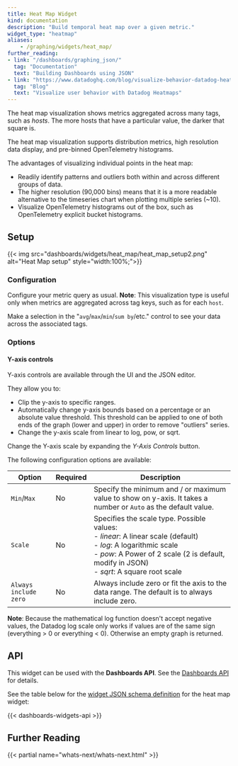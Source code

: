 ```yaml
---
title: Heat Map Widget
kind: documentation
description: "Build temporal heat map over a given metric."
widget_type: "heatmap"
aliases:
    - /graphing/widgets/heat_map/
further_reading:
- link: "/dashboards/graphing_json/"
  tag: "Documentation"
  text: "Building Dashboards using JSON"
- link: "https://www.datadoghq.com/blog/visualize-behavior-datadog-heatmaps/"
  tag: "Blog"
  text: "Visualize user behavior with Datadog Heatmaps"
---
```


The heat map visualization shows metrics aggregated across many tags, such as *hosts*. The more hosts that have a particular value, the darker that square is.

The heat map visualization supports distribution metrics, high resolution data display, and pre-binned OpenTelemetry histograms.

The advantages of visualizing individual points in the heat map:
- Readily identify patterns and outliers both within and across different groups of data. 
- The higher resolution (90,000 bins) means that it is a more readable alternative to the timeseries chart when plotting multiple series (~10). 
- Visualize OpenTelemetry histograms out of the box, such as OpenTelemetry explicit bucket histograms.

## Setup

{{< img src="dashboards/widgets/heat_map/heat_map_setup2.png" alt="Heat Map setup" style="width:100%;">}}

### Configuration

Configure your metric query as usual. **Note**: This visualization type is useful only when metrics are aggregated across tag keys, such as for each `host`.

Make a selection in the "`avg`/`max`/`min`/`sum by`/etc." control to see your data across the associated tags.

### Options

#### Y-axis controls

Y-axis controls are available through the UI and the JSON editor. 

They allow you to:

* Clip the y-axis to specific ranges.
* Automatically change y-axis bounds based on a percentage or an absolute value threshold. This threshold can be applied to one of both ends of the graph (lower and upper) in order to remove "outliers" series.
* Change the y-axis scale from linear to log, pow, or sqrt.

Change the Y-axis scale by expanding the *Y-Axis Controls* button.

The following configuration options are available:

| Option                | Required | Description                                                                                                                                                                                                       |
|-----------------------|----------|-------------------------------------------------------------------------------------------------------------------------------------------------------------------------------------------------------------------|
| `Min`/`Max`           | No       | Specify the minimum and / or maximum value to show on y-axis. It takes a number or `Auto` as the default value.                                                                                                   |
| `Scale`               | No       | Specifies the scale type. Possible values:<br>- *linear*: A linear scale (default)<br>- *log*: A logarithmic scale<br>- *pow*: A Power of 2 scale (2 is default, modify in JSON)<br>- *sqrt*: A square root scale |
| `Always include zero` | No       | Always include zero or fit the axis to the data range. The default is to always include zero.                                                                                                                     |

**Note**: Because the mathematical log function doesn't accept negative values, the Datadog log scale only works if values are of the same sign (everything > 0 or everything < 0). Otherwise an empty graph is returned.

## API

This widget can be used with the **Dashboards API**. See the [Dashboards API][2] for details.

See the table below for the [widget JSON schema definition][3] for the heat map widget:

{{< dashboards-widgets-api >}}

## Further Reading

{{< partial name="whats-next/whats-next.html" >}}

[1]: /events/explorer/#search-syntax
[2]: /api/v1/dashboards/
[3]: /dashboards/graphing_json/widget_json/
